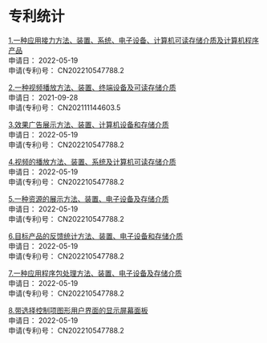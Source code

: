 # 专利统计

[1.一种应用接力方法、装置、系统、电子设备、计算机可读存储介质及计算机程序产品](https://kns.cnki.net/kcms2/article/abstract?v=jBOcPZekd6P0wqaW4SKBtC-pfoVFYXsWwN6bhCFUHRD3-XYdGAM0zYrXwUDdZ8si2hN4coU-pItJZNW8Se5ACLBcIPV6WayOxL2eHyHEDlJfLRQjtEV_fA==&uniplatform=NZKPT&language=gb) \
申请日：	2022-05-19 \
申请(专利)号：	CN202210547788.2

[2.一种视频播放方法、装置、终端设备及可读存储介质](https://kns.cnki.net/kcms2/article/abstract?v=jBOcPZekd6N1M32BHi-wyE8OkqMF0vslh9yidLbs4BgWRL9FG_XdiCj4wOqAXu3kjA3F68mLWWZkCDaeNfeh6TcuHwOpE5VdbwQgBG4OXE_JT7Cwtgfy7g==&uniplatform=NZKPT&language=gb)  \
申请日：	2021-09-28 \
申请(专利)号：	CN202111144603.5

[3.效果广告展示方法、装置、计算机设备和存储介质](https://kns.cnki.net/kcms2/article/abstract?v=jBOcPZekd6N1M32BHi-wyE8OkqMF0vslh9yidLbs4BgWRL9FG_XdiB0Jz7LyMAQwnEtj3QSUjUp7YuAzRbpi3PyQqAxYksapTGlmC73drwedmFXcbCnRyw==&uniplatform=NZKPT&language=gb)  \
申请日：	2022-05-19 \
申请(专利)号：	CN202210547788.2

[4.视频的播放方法、装置、系统及计算机可读存储介质](https://kns.cnki.net/kcms2/article/abstract?v=jBOcPZekd6P0wqaW4SKBtC-pfoVFYXsWwN6bhCFUHRD3-XYdGAM0zVLI5tZu70BRVZKDbtSVir-PUExQo4kG8axBxRS6nxrhawMAG9Mr_SBVLBLipbhUTQ==&uniplatform=NZKPT&language=gb)  \
申请日：	2022-05-19 \
申请(专利)号：	CN202210547788.2

[5.一种资源的展示方法、装置、电子设备及存储介质](https://kns.cnki.net/kcms2/article/abstract?v=jBOcPZekd6P0wqaW4SKBtC-pfoVFYXsWwN6bhCFUHRD3-XYdGAM0zRTwZfntKblPHfEUTxraUQAehfa9_OH0H9cmEyQd5KTId6XpVkuw1vFdTqnHo_jTsw==&uniplatform=NZKPT&language=gb)  \
申请日：	2022-05-19 \
申请(专利)号：	CN202210547788.2

[6.目标产品的反馈统计方法、装置、电子设备和存储介质](https://kns.cnki.net/kcms2/article/abstract?v=jBOcPZekd6P0wqaW4SKBtC-pfoVFYXsWwN6bhCFUHRD3-XYdGAM0zdYOxAwcaf1Bo4WSRzVvouRvhJYxDvj5LWRlPj4QhRMSX7GB0865Qyt8MWfniSh2cA==&uniplatform=NZKPT&language=gb)  \
申请日：	2022-05-19 \
申请(专利)号：	CN202210547788.2

[7.一种应用程序包处理方法、装置、电子设备及存储介质](https://kns.cnki.net/kcms2/article/abstract?v=jBOcPZekd6N1M32BHi-wyE8OkqMF0vslh9yidLbs4BgWRL9FG_XdiHy1kE82yNMisSTlG1qlXZT8FFLMxRwsLqmcJfuXYrq1Z5S-fsjV9rrsYK9lpjfRrg==&uniplatform=NZKPT&language=gb)  \
申请日：	2022-05-19 \
申请(专利)号：	CN202210547788.2

[8.带选择控制项图形用户界面的显示屏幕面板](https://kns.cnki.net/kcms2/article/abstract?v=jBOcPZekd6P0wqaW4SKBtC-pfoVFYXsWwN6bhCFUHRD3-XYdGAM0zYOTKK5amJwAou-wHXYAJwnungrJpbCJ-NIDmdYVKUUFl9KzsQaqGRaNoPbc1K0-1w==&uniplatform=NZKPT&language=gb)  \
申请日：	2022-05-19 \
申请(专利)号：	CN202210547788.2
 
